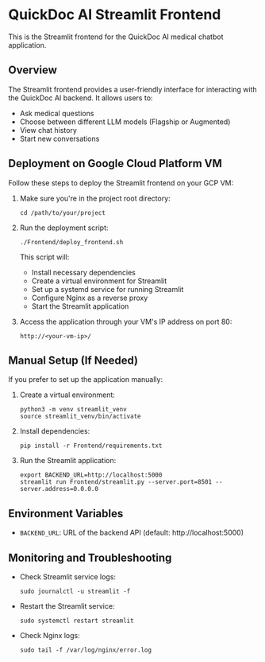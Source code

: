 # QuickDoc AI Streamlit Frontend

This is the Streamlit frontend for the QuickDoc AI medical chatbot application.

## Overview

The Streamlit frontend provides a user-friendly interface for interacting with the QuickDoc AI backend. It allows users to:

- Ask medical questions
- Choose between different LLM models (Flagship or Augmented)
- View chat history
- Start new conversations

## Deployment on Google Cloud Platform VM

Follow these steps to deploy the Streamlit frontend on your GCP VM:

1. Make sure you're in the project root directory:
   ```
   cd /path/to/your/project
   ```

2. Run the deployment script:
   ```
   ./Frontend/deploy_frontend.sh
   ```

   This script will:
   - Install necessary dependencies
   - Create a virtual environment for Streamlit
   - Set up a systemd service for running Streamlit
   - Configure Nginx as a reverse proxy
   - Start the Streamlit application

3. Access the application through your VM's IP address on port 80:
   ```
   http://<your-vm-ip>/
   ```

## Manual Setup (If Needed)

If you prefer to set up the application manually:

1. Create a virtual environment:
   ```
   python3 -m venv streamlit_venv
   source streamlit_venv/bin/activate
   ```

2. Install dependencies:
   ```
   pip install -r Frontend/requirements.txt
   ```

3. Run the Streamlit application:
   ```
   export BACKEND_URL=http://localhost:5000
   streamlit run Frontend/streamlit.py --server.port=8501 --server.address=0.0.0.0
   ```

## Environment Variables

- `BACKEND_URL`: URL of the backend API (default: http://localhost:5000)

## Monitoring and Troubleshooting

- Check Streamlit service logs:
  ```
  sudo journalctl -u streamlit -f
  ```

- Restart the Streamlit service:
  ```
  sudo systemctl restart streamlit
  ```

- Check Nginx logs:
  ```
  sudo tail -f /var/log/nginx/error.log
  ```
